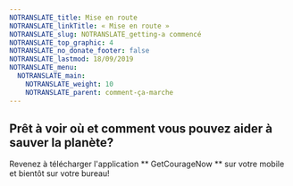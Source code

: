 ```yaml
---
NOTRANSLATE_title: Mise en route
NOTRANSLATE_linkTitle: « Mise en route »
NOTRANSLATE_slug: NOTRANSLATE_getting-a commencé
NOTRANSLATE_top_graphic: 4
NOTRANSLATE_no_donate_footer: false
NOTRANSLATE_lastmod: 18/09/2019
NOTRANSLATE_menu:
  NOTRANSLATE_main:
    NOTRANSLATE_weight: 10
    NOTRANSLATE_parent: comment-ça-marche
---
```


## Prêt à voir où et comment vous pouvez aider à sauver la planète?

Revenez à télécharger l'application ** GetCourageNow ** sur votre mobile et bientôt sur votre bureau!
